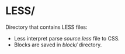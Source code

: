 # LESS/

Directory that contains LESS files:

-   Less interpret parse *source.less* file to CSS.
-   Blocks are saved in *block/* directory.
